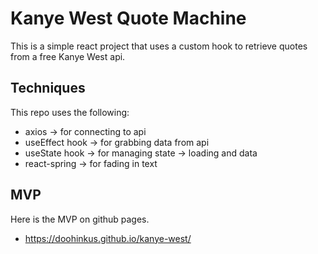 # Kanye West Quote Machine
This is a simple react project that uses a custom hook to retrieve quotes from a free Kanye West api. 

## Techniques
This repo uses the following:
* axios -> for connecting to api
* useEffect hook -> for grabbing data from api
* useState hook -> for managing state -> loading and data
* react-spring -> for fading in text

## MVP
Here is the MVP on github pages.
* https://doohinkus.github.io/kanye-west/
